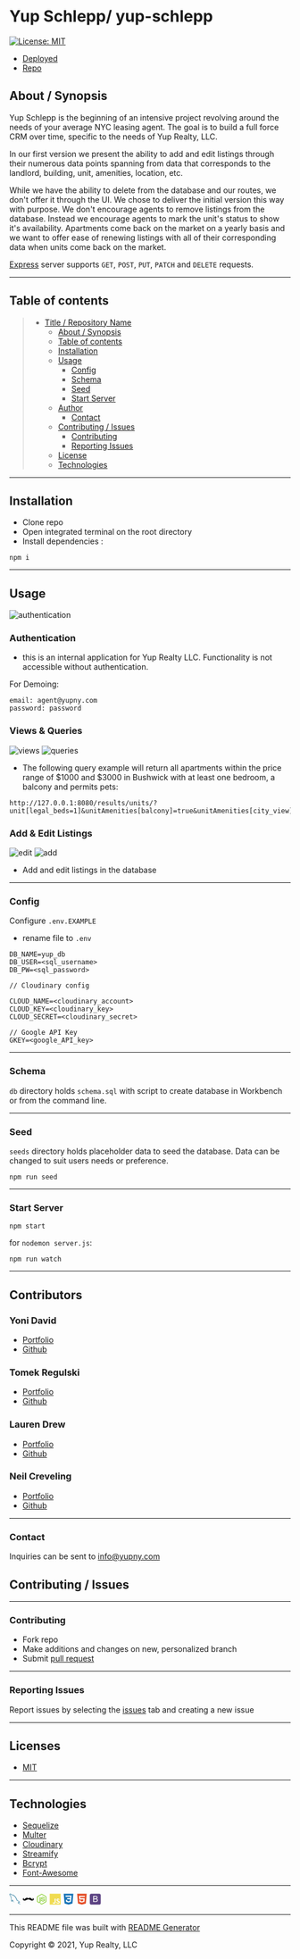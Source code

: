 # Yup Schlepp/ yup-schlepp

[![License: MIT](https://img.shields.io/badge/License-MIT-yellow.svg)](https://opensource.org/licenses/MIT)

- [Deployed](https://guarded-atoll-77888.herokuapp.com/)
- [Repo](https://github.com/yondav/yup-schlepp)

## About / Synopsis

Yup Schlepp is the beginning of an intensive project revolving around the needs of your average NYC leasing agent. The goal is to build a full force CRM over time, specific to the needs of Yup Realty, LLC.

In our first version we present the ability to add and edit listings through their numerous data points spanning from data that corresponds to the landlord, building, unit, amenities, location, etc.

While we have the ability to delete from the database and our routes, we don't offer it through the UI. We chose to deliver the initial version this way with purpose. We don't encourage agents to remove listings from the database. Instead we encourage agents to mark the unit's status to show it's availability. Apartments come back on the market on a yearly basis and we want to offer ease of renewing listings with all of their corresponding data when units come back on the market.

[Express](http://expressjs.com/) server supports `GET`, `POST`, `PUT`, `PATCH` and `DELETE` requests.

---

## Table of contents

> - [Title / Repository Name](#title--repository-name)
>   - [About / Synopsis](#about--synopsis)
>   - [Table of contents](#table-of-contents)
>   - [Installation](#installation)
>   - [Usage](#usage)
>     - [Config](#config)
>     - [Schema](#schema)
>     - [Seed](#seed)
>     - [Start Server](#start-server)
>   - [Author](#author)
>     - [Contact](#contact)
>   - [Contributing / Issues](#contributing--issues)
>     - [Contributing](#contributing)
>     - [Reporting Issues](#reporting-issues)
>   - [License](#licenses)
>   - [Technologies](#technologies)

---

## Installation

- Clone repo
- Open integrated terminal on the root directory
- Install dependencies :

```
npm i
```

---

## Usage

![authentication](./readme-gifs/auth.png)

### Authentication

- this is an internal application for Yup Realty LLC. Functionality is not accessible without authentication.

For Demoing:

```
email: agent@yupny.com
password: password
```

### Views & Queries

![views](./readme-gifs/view.gif)
![queries](./readme-gifs/queries.gif)

- The following query example will return all apartments within the price range of $1000 and $3000 in Bushwick with at least one bedroom, a balcony and permits pets:

```
http://127.0.0.1:8080/results/units/?unit[legal_beds=1]&unitAmenities[balcony]=true&unitAmenities[city_view]=true&building[neighborhood]=Bushwick&buildingAmenities[pets_allowed]=true&unit[__gte_gross_rent]=1000&unit[__lte_gross_rent]=3000
```

### Add & Edit Listings

![edit](./readme-gifs/edit.gif)
![add](./readme-gifs/add.gif)

- Add and edit listings in the database

---

### Config

Configure `.env.EXAMPLE`

- rename file to `.env`

```
DB_NAME=yup_db
DB_USER=<sql_username>
DB_PW=<sql_password>

// Cloudinary config

CLOUD_NAME=<cloudinary_account>
CLOUD_KEY=<cloudinary_key>
CLOUD_SECRET=<cloudinary_secret>

// Google API Key
GKEY=<google_API_key>

```

---

### Schema

`db` directory holds `schema.sql` with script to create database in Workbench or from the command line.

---

### Seed

`seeds` directory holds placeholder data to seed the database. Data can be changed to suit users needs or preference.

```
npm run seed
```

---

### Start Server

```
npm start
```

for `nodemon server.js`:

```
npm run watch
```

---

## Contributors

### Yoni David

- <a href="https://yondav.us/">Portfolio</a>
- <a href="https://github.com/yondav">Github</a>

### Tomek Regulski

- <a href="https://tomekregulski.github.io/portfolio/">Portfolio</a>
- <a href="https://github.com/tomekregulski">Github</a>

### Lauren Drew

- <a href="https://lawriedrew.github.io/Professional-Materials/">Portfolio</a>
- <a href="https://github.com/LawrieDrew">Github</a>

### Neil Creveling

- <a href="https://neilcreveling.github.io/Updated-Portfolio/">Portfolio</a>
- <a href="https://github.com/neilcreveling">Github</a>

---

### Contact

Inquiries can be sent to [info@yupny.com](mailto:info@yupny.com)

## Contributing / Issues

---

### Contributing

- Fork repo
- Make additions and changes on new, personalized branch
- Submit [pull request](https://github.com/yondav/yup-schlepp/pulls)

---

### Reporting Issues

Report issues by selecting the [issues](https://github.com/yondav/yup-schlepp/issues) tab and creating a new issue

---

## Licenses

- [MIT](https://github.com/yondav/13-e-commerce-back-end/blob/main/LICENSE)

---

## Technologies

- [Sequelize](https://sequelize.org/)
- [Multer](https://www.npmjs.com/package/multer)
- [Cloudinary](https://cloudinary.com/)
- [Streamify](https://www.npmjs.com/package/streamify)
- [Bcrypt](https://www.npmjs.com/package/bcrypt)
- [Font-Awesome](https://fontawesome.com/)

---

<svg width="20" viewBox="0 0 128 128">
<path fill="#00618A" d="M116.948 97.807c-6.863-.187-12.104.452-16.585 2.341-1.273.537-3.305.552-3.513 2.147.7.733.809 1.829 1.365 2.731 1.07 1.73 2.876 4.052 4.488 5.268 1.762 1.33 3.577 2.751 5.465 3.902 3.358 2.047 7.107 3.217 10.34 5.268 1.906 1.21 3.799 2.733 5.658 4.097.92.675 1.537 1.724 2.732 2.147v-.194c-.628-.8-.79-1.898-1.366-2.733l-2.537-2.537c-2.48-3.292-5.629-6.184-8.976-8.585-2.669-1.916-8.642-4.504-9.755-7.609l-.195-.195c1.892-.214 4.107-.898 5.854-1.367 2.934-.786 5.556-.583 8.585-1.365l4.097-1.171v-.78c-1.531-1.571-2.623-3.651-4.292-5.073-4.37-3.72-9.138-7.437-14.048-10.537-2.724-1.718-6.089-2.835-8.976-4.292-.971-.491-2.677-.746-3.318-1.562-1.517-1.932-2.342-4.382-3.511-6.633-2.449-4.717-4.854-9.868-7.024-14.831-1.48-3.384-2.447-6.72-4.293-9.756-8.86-14.567-18.396-23.358-33.169-32-3.144-1.838-6.929-2.563-10.929-3.513-2.145-.129-4.292-.26-6.438-.391-1.311-.546-2.673-2.149-3.902-2.927-4.894-3.092-17.448-9.817-21.072-.975-2.289 5.581 3.421 11.025 5.462 13.854 1.434 1.982 3.269 4.207 4.293 6.438.674 1.467.79 2.938 1.367 4.489 1.417 3.822 2.652 7.98 4.487 11.511.927 1.788 1.949 3.67 3.122 5.268.718.981 1.951 1.413 2.145 2.927-1.204 1.686-1.273 4.304-1.95 6.44-3.05 9.615-1.899 21.567 2.537 28.683 1.36 2.186 4.567 6.871 8.975 5.073 3.856-1.57 2.995-6.438 4.098-10.732.249-.973.096-1.689.585-2.341v.195l3.513 7.024c2.6 4.187 7.212 8.562 11.122 11.514 2.027 1.531 3.623 4.177 6.244 5.073v-.196h-.195c-.508-.791-1.303-1.119-1.951-1.755-1.527-1.497-3.225-3.358-4.487-5.073-3.556-4.827-6.698-10.11-9.561-15.609-1.368-2.627-2.557-5.523-3.709-8.196-.444-1.03-.438-2.589-1.364-3.122-1.263 1.958-3.122 3.542-4.098 5.854-1.561 3.696-1.762 8.204-2.341 12.878-.342.122-.19.038-.391.194-2.718-.655-3.672-3.452-4.683-5.853-2.554-6.07-3.029-15.842-.781-22.829.582-1.809 3.21-7.501 2.146-9.172-.508-1.666-2.184-2.63-3.121-3.903-1.161-1.574-2.319-3.646-3.124-5.464-2.09-4.731-3.066-10.044-5.267-14.828-1.053-2.287-2.832-4.602-4.293-6.634-1.617-2.253-3.429-3.912-4.683-6.635-.446-.968-1.051-2.518-.391-3.513.21-.671.508-.951 1.171-1.17 1.132-.873 4.284.29 5.462.779 3.129 1.3 5.741 2.538 8.392 4.294 1.271.844 2.559 2.475 4.097 2.927h1.756c2.747.631 5.824.195 8.391.975 4.536 1.378 8.601 3.523 12.292 5.854 11.246 7.102 20.442 17.21 26.732 29.269 1.012 1.942 1.45 3.794 2.341 5.854 1.798 4.153 4.063 8.426 5.852 12.488 1.786 4.052 3.526 8.141 6.05 11.513 1.327 1.772 6.451 2.723 8.781 3.708 1.632.689 4.307 1.409 5.854 2.34 2.953 1.782 5.815 3.903 8.586 5.855 1.383.975 5.64 3.116 5.852 4.879zM29.729 23.466c-1.431-.027-2.443.156-3.513.389v.195h.195c.683 1.402 1.888 2.306 2.731 3.513.65 1.367 1.301 2.732 1.952 4.097l.194-.193c1.209-.853 1.762-2.214 1.755-4.294-.484-.509-.555-1.147-.975-1.755-.556-.811-1.635-1.272-2.339-1.952z"></path>
</svg>

<svg width="20" viewBox="0 0 128 128">
<title>Artboard 7</title><g id="original"><path id="Path-2" d="M14.59,62.67a7.14,7.14,0,0,0,2.31-3.48c.46-2,.36-3.94-2.31-5.3C7.82,50.47,3.45,56.57,2.77,58s-1.74,3.68-1,8.84,3.19,9.9,11,11.73A32.89,32.89,0,0,0,34.77,76c6.84-3.26,19.7-9,22.94-9.58a28.15,28.15,0,0,1,6.49-.81V57.76a18,18,0,0,0-17.38-9.15C34.43,49.59,29.51,56,26.49,58.7s-8.61,9.17-12.37,8S9.31,61,10.64,59.56s2.37-1.18,3.18,0A6.24,6.24,0,0,1,14.59,62.67Z"></path><path id="Path-2-Copy" d="M113.41,62.67a7.14,7.14,0,0,1-2.31-3.48c-.46-2-.36-3.94,2.31-5.3,6.76-3.43,11.13,2.67,11.81,4.11s1.74,3.68,1,8.84-3.19,9.9-11,11.73A32.89,32.89,0,0,1,93.23,76c-6.84-3.26-19.7-9-22.94-9.58a28.15,28.15,0,0,0-6.49-.81V57.76a18,18,0,0,1,17.38-9.15c12.39,1,17.32,7.38,20.34,10.08s8.61,9.17,12.37,8,4.81-5.76,3.48-7.19-2.37-1.18-3.18,0A6.24,6.24,0,0,0,113.41,62.67Z"></path></g>
</svg>

<svg width="20" viewBox="0 0 128 128">
<path fill="#83CD29" d="M112.771 30.334l-44.097-25.605c-2.781-1.584-6.402-1.584-9.205 0l-44.568 25.605c-2.87 1.651-4.901 4.754-4.901 8.073v51.142c0 3.319 2.084 6.423 4.954 8.083l11.775 6.688c5.628 2.772 7.617 2.772 10.178 2.772 8.333 0 13.093-5.039 13.093-13.828v-50.49c0-.713-.371-1.774-1.071-1.774h-5.623c-.712 0-2.306 1.061-2.306 1.773v50.49c0 3.896-3.524 7.773-10.11 4.48l-12.167-7.013c-.424-.23-.723-.693-.723-1.181v-51.142c0-.482.555-.966.982-1.213l44.424-25.561c.415-.235 1.025-.235 1.439 0l43.882 25.555c.42.253.272.722.272 1.219v51.142c0 .488.183.963-.232 1.198l-44.086 25.576c-.378.227-.847.227-1.261 0l-11.307-6.749c-.341-.198-.746-.269-1.073-.086-3.146 1.783-3.726 2.02-6.677 3.043-.726.253-1.797.692.41 1.929l14.798 8.754c1.417.82 3.027 1.246 4.647 1.246 1.642 0 3.25-.426 4.667-1.246l43.885-25.582c2.87-1.672 4.23-4.764 4.23-8.083v-51.142c0-3.319-1.36-6.414-4.229-8.073zM77.91 81.445c-11.726 0-14.309-3.235-15.17-9.066-.1-.628-.633-1.379-1.272-1.379h-5.731c-.709 0-1.279.86-1.279 1.566 0 7.466 4.059 16.512 23.453 16.512 14.039 0 22.088-5.455 22.088-15.109 0-9.572-6.467-12.084-20.082-13.886-13.762-1.819-15.16-2.738-15.16-5.962 0-2.658 1.184-6.203 11.374-6.203 9.105 0 12.461 1.954 13.842 8.091.118.577.645.991 1.24.991h5.754c.354 0 .692-.143.94-.396.24-.272.367-.613.335-.979-.891-10.568-7.912-15.493-22.112-15.493-12.631 0-20.166 5.334-20.166 14.275 0 9.698 7.497 12.378 19.622 13.577 14.505 1.422 15.633 3.542 15.633 6.395 0 4.955-3.978 7.066-13.309 7.066z"></path>
</svg>

<svg width="20" viewBox="0 0 128 128">
<path fill="#F0DB4F" d="M2 1v125h125v-125h-125zm66.119 106.513c-1.845 3.749-5.367 6.212-9.448 7.401-6.271 1.44-12.269.619-16.731-2.059-2.986-1.832-5.318-4.652-6.901-7.901l9.52-5.83c.083.035.333.487.667 1.071 1.214 2.034 2.261 3.474 4.319 4.485 2.022.69 6.461 1.131 8.175-2.427 1.047-1.81.714-7.628.714-14.065-.001-10.115.046-20.188.046-30.188h11.709c0 11 .06 21.418 0 32.152.025 6.58.596 12.446-2.07 17.361zm48.574-3.308c-4.07 13.922-26.762 14.374-35.83 5.176-1.916-2.165-3.117-3.296-4.26-5.795 4.819-2.772 4.819-2.772 9.508-5.485 2.547 3.915 4.902 6.068 9.139 6.949 5.748.702 11.531-1.273 10.234-7.378-1.333-4.986-11.77-6.199-18.873-11.531-7.211-4.843-8.901-16.611-2.975-23.335 1.975-2.487 5.343-4.343 8.877-5.235l3.688-.477c7.081-.143 11.507 1.727 14.756 5.355.904.916 1.642 1.904 3.022 4.045-3.772 2.404-3.76 2.381-9.163 5.879-1.154-2.486-3.069-4.046-5.093-4.724-3.142-.952-7.104.083-7.926 3.403-.285 1.023-.226 1.975.227 3.665 1.273 2.903 5.545 4.165 9.377 5.926 11.031 4.474 14.756 9.271 15.672 14.981.882 4.916-.213 8.105-.38 8.581z"></path>
</svg>

<svg width="20" viewBox="0 0 128 128">
<path fill="#1572B6" d="M8.76 1l10.055 112.883 45.118 12.58 45.244-12.626 10.063-112.837h-110.48zm89.591 25.862l-3.347 37.605.01.203-.014.467v-.004l-2.378 26.294-.262 2.336-28.36 7.844v.001l-.022.019-28.311-7.888-1.917-21.739h13.883l.985 11.054 15.386 4.17-.004.008v-.002l15.443-4.229 1.632-18.001h-32.282999999999994l-.277-3.043-.631-7.129-.331-3.828h34.748999999999995l1.264-14h-52.926l-.277-3.041-.63-7.131-.332-3.828h69.281l-.331 3.862z"></path>
</svg>

<svg width="20" viewBox="0 0 128 128">
<path fill="#E44D26" d="M9.032 2l10.005 112.093 44.896 12.401 45.02-12.387 10.015-112.107h-109.936zm89.126 26.539l-.627 7.172-.276 3.289h-52.665000000000006l1.257 14h50.156000000000006l-.336 3.471-3.233 36.119-.238 2.27-28.196 7.749v.002l-.034.018-28.177-7.423-1.913-21.206h13.815000000000001l.979 10.919 15.287 4.081h.043v-.546l15.355-3.875 1.604-17.579h-47.698l-3.383-38.117-.329-3.883h68.939l-.33 3.539z"></path>
</svg>

<svg width="20" viewBox="0 0 128 128">
<path fill="#5B4282" d="M75.701 65.603c-2.334-.768-5.694-.603-10.08-.603h-17.621v23h18.844c2.944 0 5.012-.315 6.203-.535 2.099-.376 3.854-1.104 5.264-1.982 1.409-.876 2.568-2.205 3.478-3.881.908-1.676 1.363-3.637 1.363-5.83 0-2.568-.658-4.54-1.975-6.436-1.316-1.896-3.141-2.965-5.476-3.733zM73.282 55.087c2.317-.688 4.064-1.89 5.239-3.487 1.176-1.598 1.763-3.631 1.763-6.044 0-2.286-.549-4.314-1.646-6.054s-2.662-2.413-4.699-3.056c-2.037-.641-5.53-.446-10.48-.446h-15.459v20h16.587c4.042 0 6.939-.38 8.695-.913zM126 18.625c0-9.182-7.443-16.625-16.625-16.625h-91.75c-9.182 0-16.625 7.443-16.625 16.625v91.75c0 9.182 7.443 16.625 16.625 16.625h91.75c9.182 0 16.625-7.443 16.625-16.625v-91.75zm-35.447 66.12c-1.362 2.773-3.047 4.911-5.052 6.415-2.006 1.504-4.521 2.78-7.544 3.548-3.022.769-6.728 1.292-11.113 1.292h-27.844v-69h27.42c5.264 0 9.485.609 12.665 2.002 3.181 1.395 5.671 3.497 7.474 6.395 1.801 2.898 2.702 5.907 2.702 9.071 0 2.945-.8 5.708-2.397 8.308-1.598 2.602-4.011 4.694-7.237 6.292 4.166 1.222 7.37 3.304 9.61 6.248 2.24 2.945 3.36 6.422 3.36 10.432 0 3.227-.681 6.225-2.044 8.997z"></path>
</svg>

---

This README file was built with [README Generator](https://github.com/yondav/README-gen-09)

Copyright &copy; 2021, Yup Realty, LLC
